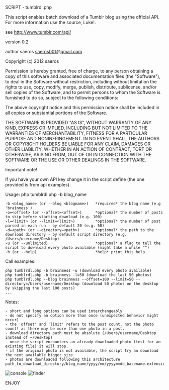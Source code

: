 SCRIPT - tumblrdl.php

This script enables batch download of a Tumblr blog using the official API.
For more information use the source, Luke!.

see http://www.tumblr.com/api/

version 0.2

author saeros <saeros001@gmail.com>

Copyright (c) 2012 saeros
 
Permission is hereby granted, free of charge, to any person obtaining a copy
of this software and associated documentation files (the "Software"), to 
deal in the Software without restriction, including without limitation the 
rights to use, copy, modify, merge, publish, distribute, sublicense, and/or 
sell copies of the Software, and to permit persons to whom the Software is 
furnished to do so, subject to the following conditions:

The above copyright notice and this permission notice shall be included in 
all copies or substantial portions of the Software.
 
THE SOFTWARE IS PROVIDED "AS IS", WITHOUT WARRANTY OF ANY KIND, EXPRESS OR 
IMPLIED, INCLUDING BUT NOT LIMITED TO THE WARRANTIES OF MERCHANTABILITY, 
FITNESS FOR A PARTICULAR PURPOSE AND NONINFRINGEMENT. IN NO EVENT SHALL THE 
AUTHORS OR COPYRIGHT HOLDERS BE LIABLE FOR ANY CLAIM, DAMAGES OR OTHER 
LIABILITY, WHETHER IN AN ACTION OF CONTRACT, TORT OR OTHERWISE, ARISING 
FROM, OUT OF OR IN CONNECTION WITH THE SOFTWARE OR THE USE OR OTHER DEALINGS 
IN THE SOFTWARE.

Important note!

If you have your own API key change it in the script define (the one provided is from api examples).

Usage: php tumblrdl.php -b blog_name

	-b <blog_name> (or --blog <blogname>)	*required* the blog name (e.g 'brainmess')
	-o=<offset> (or --offset=<offset>)		*optional* the number of posts to skip before starting download (e.g. 100)
	-l=<limit> (or --limit=<limit>)			*optional* the number of post parsed in each run - by default 20 (e.g. 50)
	-d=<path> (or --directory=<path>)		*optional* the path to the download directory - by default script directory (e.g. /Users/username/Desktop)
	-u (or --unlimited)						*optional* a flag to tell the script to download every photo available (might take a while ^^)
	-h (or --help)							*help* print this help

Call examples:

	php tumblrdl.php -b brainmess -u (download every photo available)
	php tumblrdl.php -b brainmess -l=50 (download the last 50 photos)
	php tumblrdl.php --blog brainmess --offset=100 --limit=50 --directory=/Users/username/Desktop (download 50 photos on the desktop by skipping the last 100 posts)
	...

Notes:

	- short and long options can be used interchangeably
	- do not specify an option more than once (unexpected behavior might occur)
	- the 'offset' and 'limit' refers to the post count, not the photo count! as there may be more than one photo in a post.
	- download directory path must be absolute (/Users/username/Desktop instead of ~/Desktop)
	- once the script encounters an already downloaded photo (test for an existing file) it will stop.
	- if the original photo is not available, the script try an download the next available bigger size
	- photos are downloaded following this architecture path_to_download_directory/blog_name/yyyy/mm/yyyymmdd_basename.extension

![console](http://saeros.be/images/tumblrdl/tumblrdl-console.png)
![finder](http://saeros.be/images/tumblrdl/tumblrdl-finder.png)

ENJOY